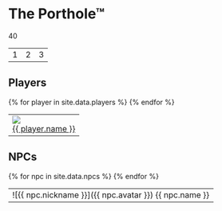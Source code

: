 # The Porthole™

40

<table><tr>
  <td>1</td>
  <td>2</td>
  <td>3</td>
</tr></table>

## Players
<table><tr>
  {% for player in site.data.players %}
    <td><a href="https://www.dndbeyond.com/characters/{{ player.dndbeyond }}">
    <img src="{{ player.avatar }}"/><br>
    {{ player.name }}</a></td>  
  {% endfor %}
</tr></table>

## NPCs
<table><tr>
  {% for npc in site.data.npcs %}
  <td markdown="span">![{{ npc.nickname }}]({{ npc.avatar }})  
    {{ npc.name }}</td>
{% endfor %}
</tr></table>
